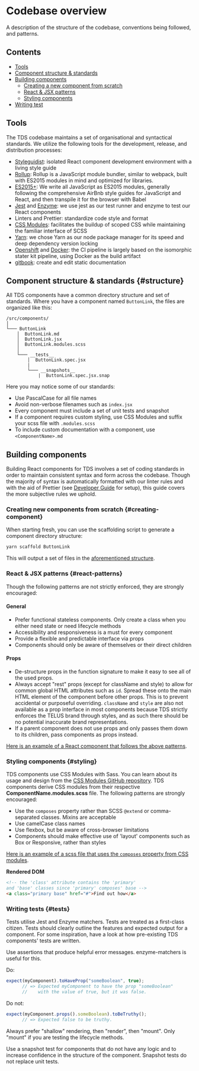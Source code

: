 # Codebase overview

A description of the structure of the codebase, conventions being followed, and patterns.

## Contents

- [Tools](#tools)
- [Component structure &amp; standards](#standards)
- [Building components](#building-components)
  - [Creating a new component from scratch](#creating-component)
  - [React &amp; JSX patterns](#react-patterns)
  - [Styling components](#styling)
- [Writing test](#tests)

## Tools

The TDS codebase maintains a set of organisational and syntactical standards.
We utilize the following tools for the development, release, and distribution processes:

- [Styleguidist](https://react-styleguidist.js.org/): isolated React component development environment with a
  living style guide
- [Rollup](https://rollupjs.org/): Rollup is a JavaScript module bundler, similar to webpack, built with ES2015 modules
  in mind and optimized for libraries.
- [ES2015+](https://github.com/lukehoban/es6features): We write all JavaScript as ES2015 modules, generally following
  the comprehensive AirBnb style guides for JavaScript and React, and then transpile it for the browser with Babel
- [Jest](https://facebook.github.io/jest/) and [Enzyme](https://github.com/blainekasten/enzyme-matchers):
  we use jest as our test runner and enzyme to test our React components
- Linters and Prettier: standardize code style and format
- [CSS Modules](https://github.com/css-modules/css-modules): facilitates the buildup of scoped 
  CSS while maintaining the familiar interface of SCSS
- [Yarn](https://github.com/css-modules/css-modules): we chose Yarn as our node package 
  manager for its speed and deep dependency version locking
- [Openshift](https://www.openshift.com/) and [Docker](https://www.docker.com/): the CI pipeline is largely
  based on the isomorphic stater kit pipeline, using Docker as the build artifact
- [gitbook](https://www.gitbook.com/): create and edit static documentation

## Component structure &amp; standards {#structure}

All TDS components have a common directory structure and set of standards. Where you have a
component named `ButtonLink`, the files are organized like this:

```
/src/components/
│
└─── ButtonLink
    │  ButtonLink.md
    │  ButtonLink.jsx
    │  ButtonLink.modules.scss
    │
    └─── __tests__
        │  ButtonLink.spec.jsx
        |
        └─── __snapshots__
            |  ButtonLink.spec.jsx.snap
```

Here you may notice some of our standards:

- Use PascalCase for all file names
- Avoid non-verbose filenames such as `index.jsx`
- Every component must include a set of unit tests and snapshot
- If a component requires custom styling, use CSS Modules and suffix your scss file with `.modules.scss`
- To include custom documentation with a component, use `<ComponentName>.md`

## Building components

Building React components for TDS involves a set of coding standards in order to maintain consistent syntax
and form across the codebase. Though the majority of syntax is automatically formatted with our linter rules and 
with the aid of Prettier (see [Developer Guide](./contributing/developer-guide.md) for setup), this guide covers
the more subjective rules we uphold.

### Creating new components from scratch {#creating-component}

When starting fresh, you can use the scaffolding script to generate a component directory structure:

```sh
yarn scaffold ButtonLink
```

This will output a set of files in the [aforementioned structure](#structure).

### React &amp; JSX patterns {#react-patterns}

Though the following patterns are not strictly enforced, they are strongly encouraged:

#### General

- Prefer functional stateless components. Only create a class when you either need state or need lifecycle methods
- Accessibility and responsiveness is a must for every component
- Provide a flexible and predictable interface via props
- Components should only be aware of themselves or their direct children

#### Props

- De-structure props in the function signature to make it easy to see all of the used props.
- Always accept "rest" props (except for className and style) to allow for common global HTML attributes such as `id`. 
  Spread these onto the main HTML element of the component before other props. This is to prevent accidental or 
  purposeful overriding. `className` and `style` are also not available as a prop interface in most components because
  TDS strictly enforces the TELUS brand through styles, and as such there should be no potential inaccurate brand
  representations.
- If a parent component does not use props and only passes them down to its children, pass components as props instead.

[Here is an example of a React component that follows the above patterns](https://github.com/telusdigital/tds/blob/309271bff529a690532b781e4b3dd26939642f37/src/components/Link/ButtonLink/ButtonLink.jsx).

### Styling components {#styling}

TDS components use CSS Modules with Sass. You can learn about its usage and design from the 
[CSS Modules GitHub repository](https://github.com/css-modules/css-modules). TDS components derive CSS modules from 
their respective **ComponentName.modules.scss** file. The following patterns are strongly encouraged:

- Use the `composes` property rather than SCSS `@extend` or comma-separated classes. Mixins are acceptable
- Use camelCase class names
- Use flexbox, but be aware of cross-browser limitations
- Components should make effective use of 'layout' components such as Box or Responsive, rather than styles

[Here is an example of a scss file that uses the `composes` property from CSS modules](https://github.com/telusdigital/tds/blob/309271bff529a690532b781e4b3dd26939642f37/src/components/Link/ButtonLink/ButtonLink.modules.scss).

**Rendered DOM**

```html
<!-- the 'class' attribute contains the 'primary'
and 'base' classes since 'primary' composes' base -->
<a class="primary base" href="#">Find out how</a>
```

### Writing tests {#tests}

Tests utilise Jest and Enzyme matchers. Tests are treated as a first-class citizen. Tests
should clearly outline the features and expected output for a component. For some inspiration, have a look at how
pre-existing TDS components' tests are written.

Use assertions that produce helpful error messages.
enzyme-matchers is useful for this.

Do:

```js
expect(myComponent).toHaveProp("someBoolean", true); 
      // => Expected myComponent to have the prop "someBoolean"
      //    with the value of true, but it was false.
```

Do not:

```js
expect(myComponent.props().someBoolean).toBeTruthy();
      // => Expected false to be truthy.
```

Always prefer "shallow" rendering, then "render", then "mount". Only "mount" if you are testing the lifecycle methods.

Use a snapshot test for components that do not have any logic and to increase confidence in the structure of the
component. Snapshot tests do not replace unit tests.
